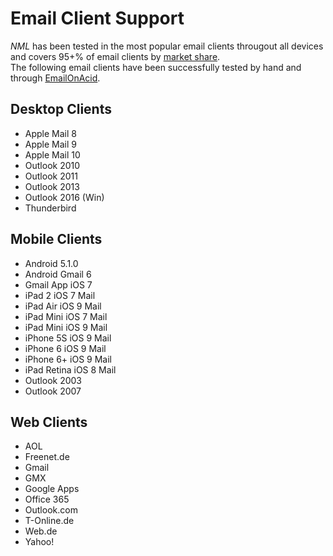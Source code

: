 # Email Client Support

*NML* has been tested in the most popular email clients througout all devices and covers 95+% of email clients by [market share](https://emailclientmarketshare.com/).  
The following email clients have been successfully tested by hand and through [EmailOnAcid](https://www.emailonacid.com/).

## Desktop Clients 

* Apple Mail 8
* Apple Mail 9
* Apple Mail 10
* Outlook 2010
* Outlook 2011
* Outlook 2013
* Outlook 2016 (Win)
* Thunderbird

## Mobile Clients

* Android 5.1.0
* Android Gmail 6
* Gmail App iOS 7
* iPad 2 iOS 7 Mail
* iPad Air iOS 9 Mail
* iPad Mini iOS 7 Mail
* iPad Mini iOS 9 Mail
* iPhone 5S iOS 9 Mail
* iPhone 6 iOS 9 Mail
* iPhone 6+ iOS 9 Mail
* iPad Retina iOS 8 Mail
* Outlook 2003
* Outlook 2007

## Web Clients

* AOL
* Freenet.de
* Gmail
* GMX
* Google Apps
* Office 365
* Outlook.com
* T-Online.de
* Web.de
* Yahoo!